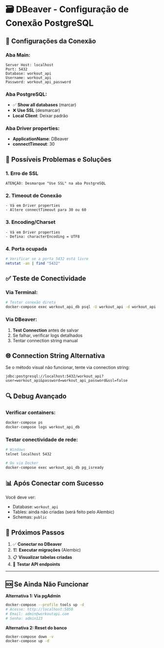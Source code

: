 # 🗃️ DBeaver - Configuração de Conexão PostgreSQL

## 🔧 Configurações da Conexão

### **Aba Main:**

```
Server Host: localhost
Port: 5432
Database: workout_api
Username: workout_api
Password: workout_api_password
```

### **Aba PostgreSQL:**

- ✅ **Show all databases** (marcar)
- ❌ **Use SSL** (desmarcar)
- **Local Client**: Deixar padrão

### **Aba Driver properties:**

- **ApplicationName**: DBeaver
- **connectTimeout**: 30

## 🚨 Possíveis Problemas e Soluções

### 1. **Erro de SSL**

```
ATENÇÃO: Desmarque "Use SSL" na aba PostgreSQL
```

### 2. **Timeout de Conexão**

```
- Vá em Driver properties
- Altere connectTimeout para 30 ou 60
```

### 3. **Encoding/Charset**

```
- Vá em Driver properties
- Defina: characterEncoding = UTF8
```

### 4. **Porta ocupada**

```bash
# Verificar se a porta 5432 está livre
netstat -an | find "5432"
```

## ✅ Teste de Conectividade

### Via Terminal:

```bash
# Testar conexão direta
docker-compose exec workout_api_db psql -U workout_api -d workout_api -c "SELECT version();"
```

### Via DBeaver:

1. **Test Connection** antes de salvar
2. Se falhar, verificar logs detalhados
3. Tentar connection string manual

## 🌐 Connection String Alternativa

Se o método visual não funcionar, tente via connection string:

```
jdbc:postgresql://localhost:5432/workout_api?user=workout_api&password=workout_api_password&ssl=false
```

## 🔍 Debug Avançado

### Verificar containers:

```bash
docker-compose ps
docker-compose logs workout_api_db
```

### Testar conectividade de rede:

```bash
# Windows
telnet localhost 5432

# Ou via Docker
docker-compose exec workout_api_db pg_isready
```

## 📊 Após Conectar com Sucesso

Você deve ver:

- Database: `workout_api`
- Tables: ainda não criadas (será feito pelo Alembic)
- Schemas: `public`

## 🎯 Próximos Passos

1. ✅ **Conectar no DBeaver**
2. 🏗️ **Executar migrações** (Alembic)
3. 📋 **Visualizar tabelas criadas**
4. 🧪 **Testar API endpoints**

---

## 🆘 Se Ainda Não Funcionar

**Alternativa 1: Via pgAdmin**

```bash
docker-compose --profile tools up -d
# Acesse: http://localhost:5050
# Email: admin@workoutapi.com
# Senha: admin123
```

**Alternativa 2: Reset do banco**

```bash
docker-compose down -v
docker-compose up -d
```
